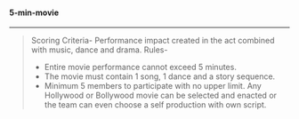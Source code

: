 #### 5-min-movie
---

> Scoring Criteria- Performance impact created in the act combined with music, dance and drama. 
> Rules-
> * Entire movie performance cannot exceed 5 minutes.
> * The movie must contain 1 song, 1 dance and a story sequence. 
> * Minimum 5 members to participate with no upper limit. 
> Any Hollywood or Bollywood movie can be selected and enacted or the team can even choose a self production with own script. 

